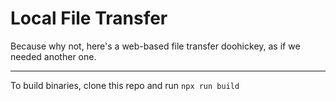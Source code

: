 # Local File Transfer

Because why not, here's a web-based file transfer doohickey, as if we needed another one.

---

To build binaries, clone this repo and run `npx run build`